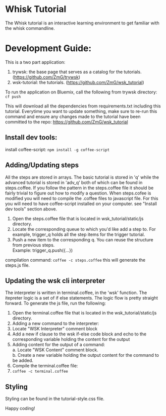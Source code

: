 Whisk Tutorial
===============

The Whisk tutorial is an interactive learning environment to get familiar with the whisk commandline.


Development Guide:
==================
This is a two part application:      

1. trywsk: the base page that serves as a catalog for the tutorials. (https://github.com/ZmG/trywsk)   
2. wsk-tutorial: the tutorials. (https://github.com/ZmG/wsk_tutorial)  

To run the application on Bluemix, call the following from trywsk directory:    
`cf push`

This will download all the dependencies from requirements.txt including this tutorial.
Everytime you want to update something, make sure to re-run this command and ensure any changes made to 
the tutorial have been committed to the repo: https://github.com/ZmG/wsk_tutorial


Install dev tools:
-------------------------------
install coffee-script: `npm install -g coffee-script`


Adding/Updating steps
-------------------------------
All the steps are stored in arrays. The basic tutorial is stored in 'q' while the advanced tutorial
is stored in 'adv_q' both of which can be found in steps.coffee. If you follow the pattern in the steps.coffee 
file it should be fairly trivial to figure out how to modify a question. When steps.cofee is modified you
will need to compile the .coffee files to javascript file. For this you will need to have coffee-script 
installed on your computer. see "Install dev tools" section above. 

1. Open the steps.coffee file that is located in wsk_tutorial/static/js directory.
2. Locate the corresponding queue to which you'd like add a step to. For example, trigger_q holds all the step items for the trigger tutorial. 
3. Push a new item to the corresponding q. You can reuse the structure from previous steps.   
   Example: trigger_q.push({...})

compilation command: `coffee -c steps.coffee`
this will generate the steps.js file.

Updating the wsk cli interpreter
--------------------------------
The interpreter is written in terminal.coffee, in the 'wsk' function. The itepreter logic is a set of 
if else statements. The logic flow is pretty straight forward. To generate the js file, run the following:

1. Open the terminal.coffee file that is located in the wsk_tutorial/static/js directory.
2. Adding a new command to the interpreter:    
  1. Locate "WSK Interpreter" comment block    
  2. Add a new if clause to the wsk if-else code block and echo to the corresponding variable holding the content for the output   
  3. Adding content for the output of a command:  
     a. Locate "WSK Content" comment block.   
     b. Create a new variable holding the output content for the command to be added.   
3. Compile the terminal.coffee file:   
  1. `coffee -c terminal.coffee` 


Styling
--------------------------------
Styling can be found in the tutorial-style.css file.

Happy coding!

